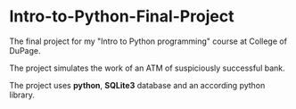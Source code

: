 # Intro-to-Python-Final-Project
The final project for my "Intro to Python programming" course at College of DuPage.

The project simulates the work of an ATM of suspiciously successful bank.

The project uses **python**, **SQLite3** database and an according python library.
